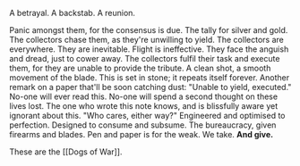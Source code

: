 A betrayal. A backstab. A reunion.

Panic amongst them, for the consensus is due.
The tally for silver and gold.
The collectors chase them, as they're unwilling to yield. The collectors are everywhere. They are inevitable. 
Flight is ineffective. They face the anguish and dread, just to cower away. The collectors fulfil their task and execute them, for they are unable to provide the tribute. A clean shot, a smooth movement of the blade. 
This is set in stone; it repeats itself forever.
Another remark on a paper that'll be soon catching dust: "Unable to yield, executed." No-one will ever read this. No-one will spend a second thought on these lives lost. The one who wrote this note knows, and is blissfully aware yet ignorant about this. 
"Who cares, either way?"
Engineered and optimised to perfection. Designed to consume and subsume.
The bureaucracy, given firearms and blades. 
Pen and paper is for the weak.
We take. 
**And give.**


These are the [[Dogs of War]].

